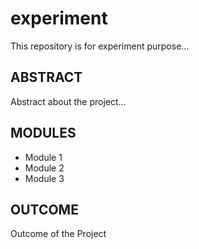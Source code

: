 # experiment

This repository is for experiment purpose...

## ABSTRACT
Abstract about the project...

## MODULES
* Module 1
* Module 2
* Module 3

## OUTCOME
Outcome of the Project
